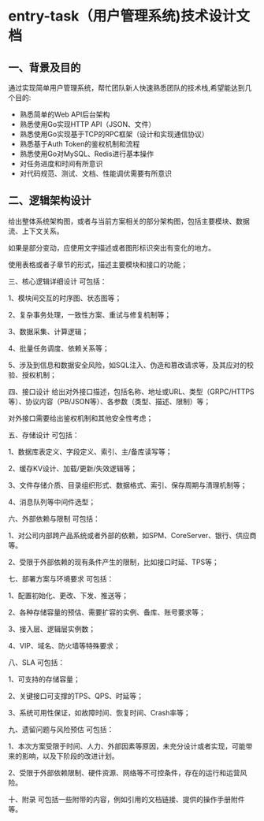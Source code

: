# entry-task（用户管理系统)技术设计文档



## 一、背景及目的

  通过实现简单用户管理系统，帮忙团队新人快速熟悉团队的技术栈,希望能达到几个目的:

- 熟悉简单的Web API后台架构
- 熟悉使用Go实现HTTP API（JSON、文件）
- 熟悉使用Go实现基于TCP的RPC框架（设计和实现通信协议）
- 熟悉基于Auth Token的鉴权机制和流程
- 熟悉使用Go对MySQL、Redis进行基本操作
- 对任务进度和时间有所意识
- 对代码规范、测试、文档、性能调优需要有所意识


## 二、逻辑架构设计
给出整体系统架构图，或者与当前方案相关的部分架构图，包括主要模块、数据流、上下文关系。

如果是部分变动，应使用文字描述或者图形标识突出有变化的地方。

使用表格或者子章节的形式，描述主要模块和接口的功能；



三、核心逻辑详细设计
可包括：

1、模块间交互的时序图、状态图等；

2、复杂事务处理，一致性方案、重试与修复机制等；

3、数据采集、计算逻辑；

4、批量任务调度、依赖关系等；

5、涉及到信息和数据安全风险，如SQL注入、伪造和篡改请求等，及其应对的校验、授权机制；



四、接口设计
给出对外接口描述，包括名称、地址或URL、类型（GRPC/HTTPS等）、协议内容（PB/JSON等）、各参数（类型、描述、限制）等；

对外接口需要给出鉴权机制和其他安全性考虑；



五、存储设计
可包括：

1、数据库表定义、字段定义、索引、主/备库读写等；

2、缓存KV设计、加载/更新/失效逻辑等；

3、文件存储介质、目录组织形式、数据格式、索引、保存周期与清理机制等；

4、消息队列等中间件选型；



六、外部依赖与限制
可包括：

1、对公司内部跨产品系统或者外部的依赖，如SPM、CoreServer、银行、供应商等。

2、受限于外部依赖的现有条件产生的限制，比如接口时延、TPS等；



七、部署方案与环境要求
可包括：

1、配置初始化、更改、下发、推送等；

2、各种存储容量的预估、需要扩容的实例、备库、账号要求等；

3、接入层、逻辑层实例数；

4、VIP、域名、防火墙等特殊要求；



八、SLA
可包括：

1、可支持的存储容量；

2、关键接口可支撑的TPS、QPS、时延等；

3、系统可用性保证，如故障时间、恢复时间、Crash率等；



九、遗留问题与风险预估
可包括：

1、本次方案受限于时间、人力、外部因素等原因，未充分设计或者实现，可能带来的影响，以及下阶段的改进计划。

2、受限于外部依赖限制、硬件资源、网络等不可控条件，存在的运行和运营风险。



十、附录
可包括一些附带的内容，例如引用的文档链接、提供的操作手册附件等。

